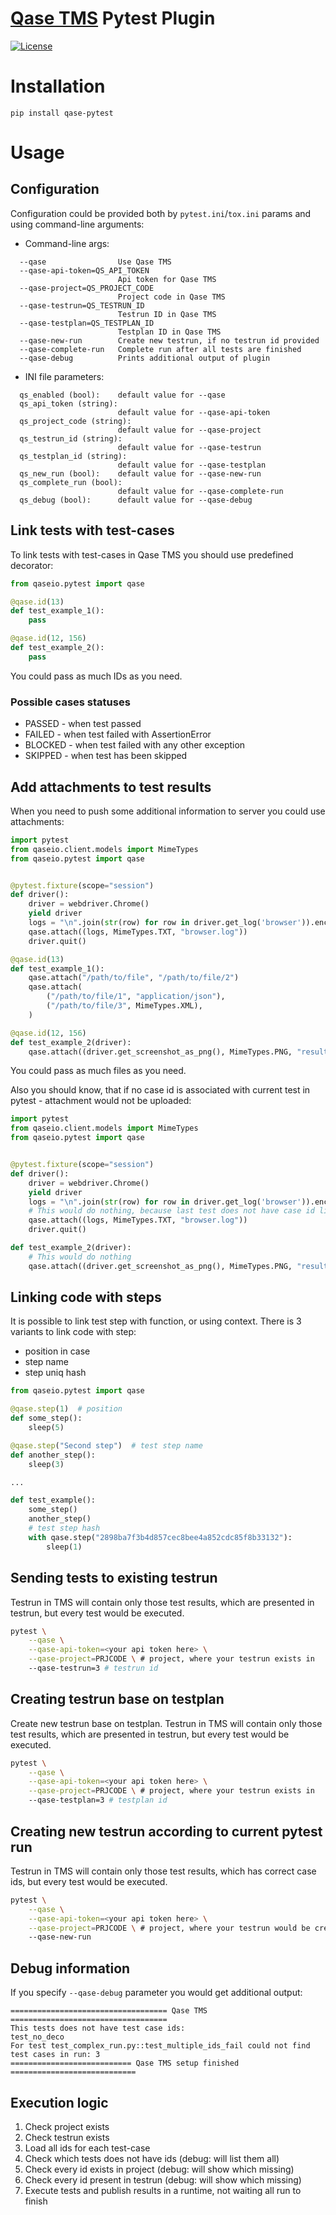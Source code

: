 # [Qase TMS](https://qase.io) Pytest Plugin

[![License](https://lxgaming.github.io/badges/License-Apache%202.0-blue.svg)](https://www.apache.org/licenses/LICENSE-2.0)

# Installation

```
pip install qase-pytest
```

# Usage

## Configuration

Configuration could be provided both by `pytest.ini`/`tox.ini` params
and using command-line arguments:

* Command-line args:
```
  --qase                Use Qase TMS
  --qase-api-token=QS_API_TOKEN
                        Api token for Qase TMS
  --qase-project=QS_PROJECT_CODE
                        Project code in Qase TMS
  --qase-testrun=QS_TESTRUN_ID
                        Testrun ID in Qase TMS
  --qase-testplan=QS_TESTPLAN_ID
                        Testplan ID in Qase TMS
  --qase-new-run        Create new testrun, if no testrun id provided
  --qase-complete-run   Complete run after all tests are finished
  --qase-debug          Prints additional output of plugin
```

* INI file parameters:

```
  qs_enabled (bool):    default value for --qase
  qs_api_token (string):
                        default value for --qase-api-token
  qs_project_code (string):
                        default value for --qase-project
  qs_testrun_id (string):
                        default value for --qase-testrun
  qs_testplan_id (string):
                        default value for --qase-testplan
  qs_new_run (bool):    default value for --qase-new-run
  qs_complete_run (bool):
                        default value for --qase-complete-run
  qs_debug (bool):      default value for --qase-debug
```

## Link tests with test-cases

To link tests with test-cases in Qase TMS you should use predefined decorator:

```python
from qaseio.pytest import qase

@qase.id(13)
def test_example_1():
    pass

@qase.id(12, 156)
def test_example_2():
    pass
```

You could pass as much IDs as you need.

### Possible cases statuses

- PASSED - when test passed
- FAILED - when test failed with AssertionError
- BLOCKED - when test failed with any other exception
- SKIPPED - when test has been skipped

## Add attachments to test results

When you need to push some additional information to server you could use
attachments:

```python
import pytest
from qaseio.client.models import MimeTypes
from qaseio.pytest import qase


@pytest.fixture(scope="session")
def driver():
    driver = webdriver.Chrome()
    yield driver
    logs = "\n".join(str(row) for row in driver.get_log('browser')).encode('utf-8')
    qase.attach((logs, MimeTypes.TXT, "browser.log"))
    driver.quit()

@qase.id(13)
def test_example_1():
    qase.attach("/path/to/file", "/path/to/file/2")
    qase.attach(
        ("/path/to/file/1", "application/json"),
        ("/path/to/file/3", MimeTypes.XML),
    )

@qase.id(12, 156)
def test_example_2(driver):
    qase.attach((driver.get_screenshot_as_png(), MimeTypes.PNG, "result.png"))
```

You could pass as much files as you need.

Also you should know, that if no case id is associated with current test in
pytest - attachment would not be uploaded:

```python
import pytest
from qaseio.client.models import MimeTypes
from qaseio.pytest import qase


@pytest.fixture(scope="session")
def driver():
    driver = webdriver.Chrome()
    yield driver
    logs = "\n".join(str(row) for row in driver.get_log('browser')).encode('utf-8')
    # This would do nothing, because last test does not have case id link
    qase.attach((logs, MimeTypes.TXT, "browser.log"))
    driver.quit()

def test_example_2(driver):
    # This would do nothing
    qase.attach((driver.get_screenshot_as_png(), MimeTypes.PNG, "result.png"))
```

## Linking code with steps

It is possible to link test step with function, or using context.
There is 3 variants to link code with step:
- position in case
- step name
- step uniq hash

```python
from qaseio.pytest import qase

@qase.step(1)  # position
def some_step():
    sleep(5)

@qase.step("Second step")  # test step name
def another_step():
    sleep(3)

...

def test_example():
    some_step()
    another_step()
    # test step hash
    with qase.step("2898ba7f3b4d857cec8bee4a852cdc85f8b33132"):
        sleep(1)
```

## Sending tests to existing testrun

Testrun in TMS will contain only those test results, which are presented in testrun,
but every test would be executed.

```bash
pytest \
    --qase \
    --qase-api-token=<your api token here> \
    --qase-project=PRJCODE \ # project, where your testrun exists in
    --qase-testrun=3 # testrun id
```

## Creating testrun base on testplan

Create new testrun base on testplan. Testrun in TMS will contain only those
test results, which are presented in testrun, but every test would be executed.

```bash
pytest \
    --qase \
    --qase-api-token=<your api token here> \
    --qase-project=PRJCODE \ # project, where your testrun exists in
    --qase-testplan=3 # testplan id
```

## Creating new testrun according to current pytest run

Testrun in TMS will contain only those test results, which has correct case ids,
but every test would be executed.

```bash
pytest \
    --qase \
    --qase-api-token=<your api token here> \
    --qase-project=PRJCODE \ # project, where your testrun would be created
    --qase-new-run
```

## Debug information
If you specify `--qase-debug` parameter you would get additional output:

```
=================================== Qase TMS ===================================
This tests does not have test case ids:
test_no_deco
For test test_complex_run.py::test_multiple_ids_fail could not find test cases in run: 3
=========================== Qase TMS setup finished ============================
```

## Execution logic

1. Check project exists
2. Check testrun exists
3. Load all ids for each test-case
4. Check which tests does not have ids (debug: will list them all)
5. Check every id exists in project (debug: will show which missing)
6. Check every id present in testrun (debug: will show which missing)
7. Execute tests and publish results in a runtime,
not waiting all run to finish
